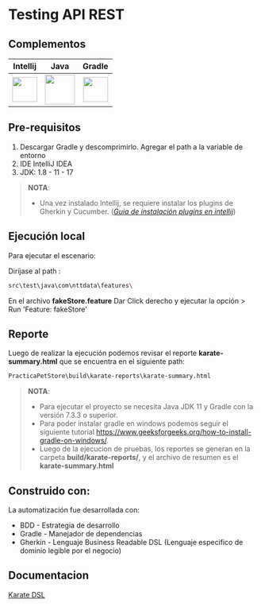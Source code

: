 # Testing API REST

## Complementos
|**Intellij**|**Java**|**Gradle**| 
| :----: | :----: | :----: |
|[<img width="50" height="50" src="https://cdn.iconscout.com/icon/free/png-128/intellij-idea-569199.png">](https://www.jetbrains.com/es-es/idea/download/#section=windows)|[<img height="60" src="https://www.oracle.com/a/ocom/img/cb71-java-logo.png">](https://www.oracle.com/java/technologies/javase/javase-jdk8-downloads.html)|[<img height="50" src="https://gradle.org/images/gradle-knowledge-graph-logo.png?20170228">](https://gradle.org/releases/)|


## Pre-requisitos

1. Descargar Gradle y descomprimirlo. Agregar el path a la variable de entorno
2. IDE IntelliJ IDEA
3. JDK: 1.8 - 11 - 17

> **NOTA**:
> * Una vez instalado Intellij, se requiere instalar los plugins de Gherkin y Cucumber. (*[Guia de instalación plugins en intellij](https://www.jetbrains.com/help/idea/managing-plugins.html)*)

## Ejecución local

Para ejecutar el escenario:

Diríjase al path :

```bash
src\test\java\com\nttdata\features\
```
En el archivo **fakeStore.feature** Dar Click derecho y ejecutar la opción > Run 'Feature: fakeStore'

## Reporte
Luego de realizar la ejecución podemos revisar el reporte  **karate-summary.html** que se encuentra en el siguiente path:
```bash
PracticaPetStore\build\karate-reports\karate-summary.html
```

> **NOTA**:
> * Para ejecutar el proyecto se necesita Java JDK 11 y Gradle con la versión 7.3.3 o superior.
> * Para poder instalar gradle en windows podemos seguir el siguiente tutorial https://www.geeksforgeeks.org/how-to-install-gradle-on-windows/.
> * Luego de la ejecucion de pruebas, los reportes se generan en la carpeta **build/karate-reports/**, y el archivo de resumen es el **karate-summary.html**

## Construido con:
La automatización fue desarrollada con:

* BDD - Estrategia de desarrollo
* Gradle - Manejador de dependencias
* Gherkin - Lenguaje Business Readable DSL (Lenguaje especifico de dominio legible por el negocio)

## Documentacion

[Karate DSL](https://github.com/karatelabs/karate)
